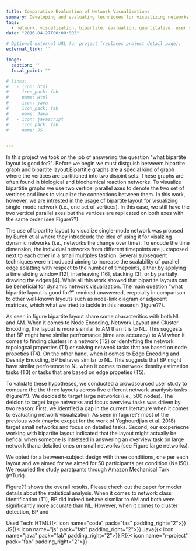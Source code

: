 ```yaml
---
title: Comparative Evaluation of Network Visualizations
summary: Developing and evaluating techniques for visualizing networks with a special focus on bipartite graph layout.<br/>{{< icon name="code" pack="fas" >}} {{< icon name="js" pack="fab" >}} {{< icon name="java" pack="fab" >}} {{< icon name="r-project" pack="fab" >}}
tags:
  - network, visualization, bipartite, evaluation, quantitative, user study 
date: "2016-04-27T00:00:00Z"

# Optional external URL for project (replaces project detail page).
external_link: ''

image:
  caption: ''
  focal_point: ""

# links:
#   - icon: html
#     icon_pack: fab
#     name: Html
#   - icon: java
#     icon_pack: fab
#     name: Java
#   - icon: javascript
#     icon_pack: fab
#     name: JS
    

---
```

In this project we took on the job of answering the question "what bipartite layout is good for?". Before we begin we must distguish betweem bipartite graph and bipartite layout.Bipartitie graphs are a special kind of graph where the vertices are partitioned into two disjoint sets. These graphs are often found in biological and biochemical reaction networks. To visualize bipartitie graphs we use two verticel parallel axes to denote the two set of vertices and lines to visualize the connections between them. In this work, however, we are intrested in the usage of bipartite layout for visualizing single-mode network (i.e., one set of vertices). In this case, we still have the two verticel parallel axes but the vertices are replicated on both axes with the same order (see Figure??). 

The use of bipartite layout to visualize single-mode network was propsed by Burch et al where they introdcude the idea of using it for visalzing dynamic networks (i.e., networks the change over time). To encode the time dimension, the individual networks from different timepoints are juxtaposed next to each other in a small multiples fashion. Several subsequent techniques were introduced aiming to increase the scalability of parallel edge splatting with respect to the number of timepoints, either by applying a time sliding window [12], interleaving [16], stacking [3], or by partially drawing the edges [4]. While all  this work showed that bipartite layouts can be beneficial for dynamic network visualization. The main question "what bipartite layout is good for?" remined unaswered, erepcially in comparison to other well-known layouts such as node-link diagram or adjecent matrices, which what we tried to tackle in this research (figure??). 

As seen in figure bipartite layout share some characteritics with both NL and AM. When it comes to Node Encoding, Network Layout and Cluster Encoding, the layout is more sismilar to AM than it is to NL. This suggests that BP might have similar perfromance (time ans accuracy) to AM when it comes to finding clusters in a network (T2) or identyfting the network topologcal properties (T1) or solving netweok tasks that are based on node propeties (T4). On the other hand, when it comes to Edge Encoding and Desnity Encoding, BP behaves similar to NL. This suggests that BP might have similar perfoeence to NL when it comes to netweok desnity estimation tasks (T3) or tasks that are based on edge propeties (T5). 

To validate these hypotheses, we conducted a crowdsourced user study to compare the the three layouts across five different network ananlysis tasks (figure??).  We decided to target large networks (i.e., 500 nodes). The deicion to target large networks  and focus overview tasks was driven by two reason: First, we identfied a gap in the current litertature when it comes to evaluating network visualization. As seen in fugure?? most of the previous work (maybe excpet for the work of Yoghourdjian et al. 2018) target small networks and focus on detailed tasks. Second, our excperiecne working with bipartite layout indicated that the layout might actually be befical when someone is intretsed in answering an overview task on large network thana detailed ones on small networks (see Figure large networks).

We opted for a between-subject design with three conditions, one per each layout and we aimed for we aimed for 50 participants per condition (N=150). We recuried the study paratpants through Amazon Mechanical Turk (mTurk). 

Figure?? shows the overall results. Please chech out the paper for moder details about the statistical analysis. When it comes to network class identification (T1), BP did indeed behave sismilar to AM and both were significantly more accurate than NL.  However, when it comes to cluster detection, BP and





Used Tech:
HTML{{< icon name="code" pack="fas" padding_right="2">}}
JS{{< icon name="js" pack="fab" padding_right="2">}}
Java{{< icon name="java" pack="fab" padding_right="2">}}
R{{< icon name="r-project" pack="fab" padding_right="2">}}
